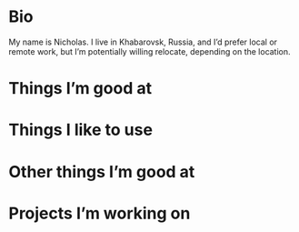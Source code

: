 # Bio
My name is Nicholas. I live in Khabarovsk, Russia, and I’d prefer local or remote work, but I’m potentially willing relocate, depending on the location.

# Things I’m good at

# Things I like to use

# Other things I’m good at

# Projects I’m working on
